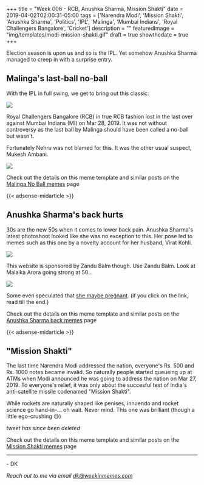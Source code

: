 +++
title = "Week 006 - RCB, Anushka Sharma, Mission Shakti"
date = 2019-04-02T02:00:31-05:00
tags = ['Narendra Modi', 'Mission Shakti', 'Anushka Sharma', 'Politics', 'IPL', 'Malinga', 'Mumbai Indians', 'Royal Challengers Bangalore', 'Cricket']
description = ""
featuredImage = "img/templates/modi-mission-shakti.gif"
draft = true
showthedate = true
+++

Election season is upon us and so is the IPL. Yet somehow Anushka Sharma managed to creep in with a surprise entry.

<!--more-->

## Malinga's last-ball no-ball

With the IPL in full swing, we get to bring out this classic:

![](img/IPL-Bangalore-Cant.png)

Royal Challengers Bangalore (RCB) in true RCB fashion lost in the last over against Mumbai Indians (MI) on Mar 28, 2019. It was not without controversy as the last ball by Malinga should have been called a no-ball but wasn't.

Fortunately Nehru was not blamed for this. It was the other usual suspect, Mukesh Ambani.

![](img/malinga-no-ball/malinga-no-ball-ambani.gif)

Check out the details on this meme template and similar posts on the [Malinga No Ball memes](memes/malinga-no-ball#memes) page

{{< adsense-midarticle >}}


## Anushka Sharma's back hurts

30s are the new 50s when it comes to lower back pain. Anushka Sharma's latest photoshoot looked like she was no exception to this. Her pose led to memes such as this one by a novelty account for her husband, Virat Kohli.

![](img/anushka-sharma-back/anushka-sharma-back-kohli-brands.png)

This website is sponsored by Zandu Balm though. Use Zandu Balm. Look at Malaika Arora going strong at 50...

![](img/munni-badnaam-hui.gif)

Some even speculated that [she maybe pregnant](https://www.dnaindia.com/bollywood/report-anushka-sharma-is-pregnant-and-she-has-been-hiding-it-from-everyone-here-s-how-2735460). (if you click on the link, read till the end.)

Check out the details on this meme template and similar posts on the [Anushka Sharma back memes](memes/anushka-sharma-back#memes) page

{{< adsense-midarticle >}}

## "Mission Shakti"

The last time Narendra Modi addressed the nation, everyone's Rs. 500 and Rs. 1000 notes became invalid. So naturally people started queueing up at ATMs when Modi announced he was going to address the nation on Mar 27, 2019. To everyone's relief, it was only about the succesful test of India's anti-satellite missile codenamed "Mission Shakti". 

While rockets are naturally shaped like penises, innuendo and rocket science go hand-in-... oh wait. Never mind. This one was brilliant (though a little ego-crushing :cry:)

_tweet has since been deleted_


Check out the details on this meme template and similar posts on the [Mission Shakti memes](memes/mission-shakti#memes) page



---
\- DK

*Reach out to me via email [dk@weekinmemes.com](mailto:dk@weekinmemes.com)*
